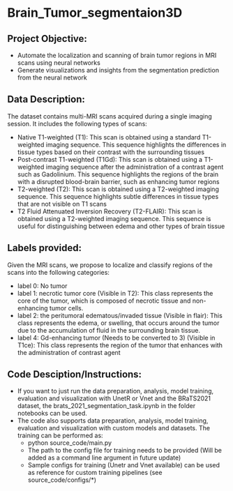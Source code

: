 # Brain_Tumor_segmentaion3D
## Project Objective:
  * Automate the localization and scanning of brain tumor regions in MRI scans using neural networks
  * Generate visualizations and insights from the segmentation prediction from the neural network
## Data Description:
The dataset contains multi-MRI scans acquired during a single imaging session. It includes the following types of scans:
  * Native T1-weighted (T1): This scan is obtained using a standard T1-weighted imaging sequence. This sequence highlights the differences in tissue types based on their contrast with the surrounding tissues
  * Post-contrast T1-weighted (T1Gd): This scan is obtained using a T1-weighted imaging sequence after the administration of a contrast agent such as Gadolinium. This sequence highlights the regions of the brain with a disrupted blood-brain barrier, such as enhancing tumor regions
  * T2-weighted (T2): This scan is obtained using a T2-weighted imaging sequence. This sequence highlights subtle differences in tissue types that are not visible on T1 scans
  * T2 Fluid Attenuated Inversion Recovery (T2-FLAIR): This scan is obtained using a T2-weighted imaging sequence. This sequence is useful for distinguishing between edema and other types of brain tissue
## Labels provided:
Given the MRI scans, we propose to localize and classify regions of the scans into the following categories:
  * label 0: No tumor
  * label 1: necrotic tumor core (Visible in T2): This class represents the core of the tumor, which is composed of necrotic tissue and non-enhancing tumor cells.
  * label 2: the peritumoral edematous/invaded tissue (Visible in flair): This class represents the edema, or swelling, that occurs around the tumor due to the accumulation of fluid in the surrounding brain tissue.
  * label 4: Gd-enhancing tumor (Needs to be converted to 3) (Visible in T1ce): This class represents the region of the tumor that enhances with the administration of contrast agent

## Code Desciption/Instructions:
  * If you want to just run the data preparation, analysis, model training, evaluation and visualization with UnetR or Vnet and the BRaTS2021 dataset, the brats_2021_segmentation_task.ipynb in the folder notebooks can be used.
  * The code also supports data preparation, analysis, model training, evaluation and visualization with custom models and datasets. The training can be performed as:
    - python source_code/main.py 
    - The path to the config file for training needs to be provided (Will be added as a command line argument in future update)
    - Sample configs for training (Unetr and Vnet available) can be used as reference for custom training pipelines (see source_code/configs/*)


